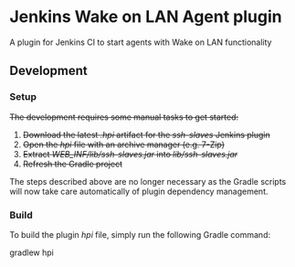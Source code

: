 # Jenkins Wake on LAN Agent plugin

A plugin for Jenkins CI to start agents with Wake on LAN functionality

## Development

### Setup
~~The development requires some manual tasks to get started:~~
1. ~~Download the latest *.hpi* artifact for the *ssh-slaves* Jenkins plugin~~
2. ~~Open the *hpi* file with an archive manager (e.g. 7-Zip)~~
3. ~~Extract *WEB_INF/lib/ssh-slaves.jar* into *lib/ssh-slaves.jar*~~
4. ~~Refresh the Gradle project~~

The steps described above are no longer necessary as the Gradle scripts will now take care automatically of plugin dependency management.

### Build
To build the plugin *hpi* file, simply run the following Gradle command:

gradlew hpi